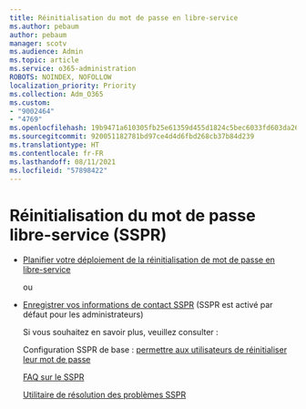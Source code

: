 ```yaml
---
title: Réinitialisation du mot de passe en libre-service
ms.author: pebaum
author: pebaum
manager: scotv
ms.audience: Admin
ms.topic: article
ms.service: o365-administration
ROBOTS: NOINDEX, NOFOLLOW
localization_priority: Priority
ms.collection: Adm_O365
ms.custom:
- "9002464"
- "4769"
ms.openlocfilehash: 19b9471a610305fb25e61359d455d1824c5bec6033fd603da265af9333543ccc
ms.sourcegitcommit: 920051182781bd97ce4d4d6fbd268cb37b84d239
ms.translationtype: HT
ms.contentlocale: fr-FR
ms.lasthandoff: 08/11/2021
ms.locfileid: "57898422"
---
```

# <a name="self-service-password-reset-sspr"></a>Réinitialisation du mot de passe libre-service (SSPR)

- [Planifier votre déploiement de la réinitialisation de mot de passe en libre-service](https://go.microsoft.com/fwlink/?linkid=2142944)  

    ou
- [Enregistrer vos informations de contact SSPR](https://mysignins.microsoft.com/security-info) (SSPR est activé par défaut pour les administrateurs)

    Si vous souhaitez en savoir plus, veuillez consulter :

    Configuration SSPR de base : [permettre aux utilisateurs de réinitialiser leur mot de passe](https://docs.microsoft.com/microsoft-365/admin/add-users/let-users-reset-passwords)

    [FAQ sur le SSPR](https://docs.microsoft.com/azure/active-directory/authentication/active-directory-passwords-faq)

    [Utilitaire de résolution des problèmes SSPR](https://docs.microsoft.com/azure/active-directory/authentication/active-directory-passwords-troubleshoot)
